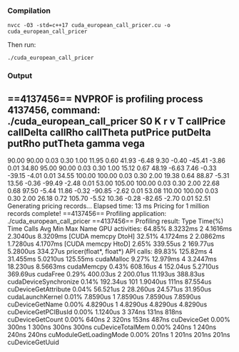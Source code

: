 ### Compilation
```
nvcc -O3 -std=c++17 cuda_european_call_pricer.cu -o cuda_european_call_pricer
```
Then run:
```
./cuda_european_call_pricer
```

### Output
==4137456== NVPROF is profiling process 4137456, command: ./cuda_european_call_pricer
S0        K       r       v       T       callPrice      callDelta      callRho        callTheta      putPrice       putDelta       putRho         putTheta       gamma          vega
------------------------------------------------------------------------------------------------------------------------------------------------------------------------------------------------
90.00     90.00   0.03    0.30    1.00    11.95          0.60           41.93          -6.48          9.30           -0.40          -45.41         -3.86          0.01           34.80
95.00     90.00   0.03    0.30    1.00    15.12          0.67           48.19          -6.63          7.46           -0.33          -39.15         -4.01          0.01           34.55
100.00    100.00  0.03    0.30    2.00    19.38          0.64           88.87          -5.31          13.56          -0.36          -99.49         -2.48          0.01           53.00
105.00    100.00  0.03    0.30    2.00    22.68          0.68           97.50          -5.44          11.86          -0.32          -90.85         -2.62          0.01           53.08
110.00    100.00  0.03    0.30    2.00    26.18          0.72           105.70         -5.52          10.36          -0.28          -82.65         -2.70          0.01           52.51
Generating pricing records...
Elapsed time: 13 ms
Pricing for 1 million records complete!
==4137456== Profiling application: ./cuda_european_call_pricer
==4137456== Profiling result:
            Type  Time(%)      Time     Calls       Avg       Min       Max  Name
 GPU activities:   64.85%  8.3232ms         2  4.1616ms  2.3040us  8.3209ms  [CUDA memcpy DtoH]
                   32.51%  4.1724ms         2  2.0862ms  1.7280us  4.1707ms  [CUDA memcpy HtoD]
                    2.65%  339.55us         2  169.77us  5.2800us  334.27us  pricer(float*, float*)
      API calls:   89.83%  125.82ms         4  31.455ms  5.0210us  125.55ms  cudaMalloc
                    9.27%  12.979ms         4  3.2447ms  18.230us  8.5663ms  cudaMemcpy
                    0.43%  608.16us         4  152.04us  5.2710us  369.69us  cudaFree
                    0.29%  400.03us         2  200.01us  11.193us  388.83us  cudaDeviceSynchronize
                    0.14%  192.34us       101  1.9040us     111ns  87.554us  cuDeviceGetAttribute
                    0.04%  56.521us         2  28.260us  24.571us  31.950us  cudaLaunchKernel
                    0.01%  7.8590us         1  7.8590us  7.8590us  7.8590us  cuDeviceGetName
                    0.00%  4.8290us         1  4.8290us  4.8290us  4.8290us  cuDeviceGetPCIBusId
                    0.00%  1.1240us         3     374ns     131ns     818ns  cuDeviceGetCount
                    0.00%     640ns         2     320ns     153ns     487ns  cuDeviceGet
                    0.00%     300ns         1     300ns     300ns     300ns  cuDeviceTotalMem
                    0.00%     240ns         1     240ns     240ns     240ns  cuModuleGetLoadingMode
                    0.00%     201ns         1     201ns     201ns     201ns  cuDeviceGetUuid